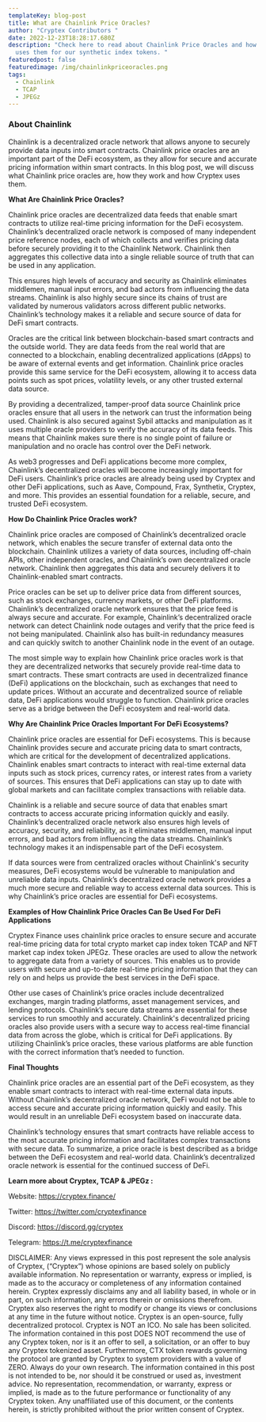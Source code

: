```yaml
---
templateKey: blog-post
title: What are Chainlink Price Oracles?
author: "Cryptex Contributors "
date: 2022-12-23T18:28:17.680Z
description: "Check here to read about Chainlink Price Oracles and how Cryptex
  uses them for our synthetic index tokens. "
featuredpost: false
featuredimage: /img/chainlinkpriceoracles.png
tags:
  - Chainlink
  - TCAP
  - JPEGz
---
```

### About Chainlink

Chainlink is a decentralized oracle network that allows anyone to securely provide data inputs into smart contracts. Chainlink price oracles are an important part of the DeFi ecosystem, as they allow for secure and accurate pricing information within smart contracts. In this blog post, we will discuss what Chainlink price oracles are, how they work and how Cryptex uses them.

**What Are Chainlink Price Oracles?**

Chainlink price oracles are decentralized data feeds that enable smart contracts to utilize real-time pricing information for the DeFi ecosystem. Chainlink’s decentralized oracle network is composed of many independent price reference nodes, each of which collects and verifies pricing data before securely providing it to the Chainlink Network. Chainlink then aggregates this collective data into a single reliable source of truth that can be used in any application.

This ensures high levels of accuracy and security as Chainlink eliminates middlemen, manual input errors, and bad actors from influencing the data streams. Chainlink is also highly secure since its chains of trust are validated by numerous validators across different public networks. Chainlink’s technology makes it a reliable and secure source of data for DeFi smart contracts.

Oracles are the critical link between blockchain-based smart contracts and the outside world. They are data feeds from the real world that are connected to a blockchain, enabling decentralized applications (dApps) to be aware of external events and get information. Chainlink price oracles provide this same service for the DeFi ecosystem, allowing it to access data points such as spot prices, volatility levels, or any other trusted external data source.

By providing a decentralized, tamper-proof data source Chainlink price oracles ensure that all users in the network can trust the information being used. Chainlink is also secured against Sybil attacks and manipulation as it uses multiple oracle providers to verify the accuracy of its data feeds. This means that Chainlink makes sure there is no single point of failure or manipulation and no oracle has control over the DeFi network.

As web3 progresses and DeFi applications become more complex, Chainlink’s decentralized oracles will become increasingly important for DeFi users. Chainlink’s price oracles are already being used by Cryptex and other DeFi applications, such as Aave, Compound, Frax, Synthetix, Cryptex, and more. This provides an essential foundation for a reliable, secure, and trusted DeFi ecosystem.

**How Do Chainlink Price Oracles work?**

Chainlink price oracles are composed of Chainlink’s decentralized oracle network, which enables the secure transfer of external data onto the blockchain. Chainlink utilizes a variety of data sources, including off-chain APIs, other independent oracles, and Chainlink’s own decentralized oracle network. Chainlink then aggregates this data and securely delivers it to Chainlink-enabled smart contracts.

Price oracles can be set up to deliver price data from different sources, such as stock exchanges, currency markets, or other DeFi platforms. Chainlink’s decentralized oracle network ensures that the price feed is always secure and accurate. For example, Chainlink’s decentralized oracle network can detect Chainlink node outages and verify that the price feed is not being manipulated. Chainlink also has built-in redundancy measures and can quickly switch to another Chainlink node in the event of an outage.

The most simple way to explain how Chainlink price oracles work is that they are decentralized networks that securely provide real-time data to smart contracts. These smart contracts are used in decentralized finance (DeFi) applications on the blockchain, such as exchanges that need to update prices. Without an accurate and decentralized source of reliable data, DeFi applications would struggle to function. Chainlink price oracles serve as a bridge between the DeFi ecosystem and real-world data.

**Why Are Chainlink Price Oracles Important For DeFi Ecosystems?**

Chainlink price oracles are essential for DeFi ecosystems. This is because Chainlink provides secure and accurate pricing data to smart contracts, which are critical for the development of decentralized applications. Chainlink enables smart contracts to interact with real-time external data inputs such as stock prices, currency rates, or interest rates from a variety of sources. This ensures that DeFi applications can stay up to date with global markets and can facilitate complex transactions with reliable data.

Chainlink is a reliable and secure source of data that enables smart contracts to access accurate pricing information quickly and easily. Chainlink’s decentralized oracle network also ensures high levels of accuracy, security, and reliability, as it eliminates middlemen, manual input errors, and bad actors from influencing the data streams. Chainlink’s technology makes it an indispensable part of the DeFi ecosystem.

If data sources were from centralized oracles without Chainlink's security measures, DeFi ecosystems would be vulnerable to manipulation and unreliable data inputs. Chainlink’s decentralized oracle network provides a much more secure and reliable way to access external data sources. This is why Chainlink’s price oracles are essential for DeFi ecosystems.

**Examples of How Chainlink Price Oracles Can Be Used For DeFi Applications**

Cryptex Finance uses chainlink price oracles to ensure secure and accurate real-time pricing data for total crypto market cap index token TCAP and NFT market cap index token JPEGz. These oracles are used to allow the network to aggregate data from a variety of sources. This enables us to provide users with secure and up-to-date real-time pricing information that they can rely on and helps us provide the best services in the DeFi space.

Other use cases of Chainlink’s price oracles include decentralized exchanges, margin trading platforms, asset management services, and lending protocols. Chainlink’s secure data streams are essential for these services to run smoothly and accurately. Chainlink's decentralized pricing oracles also provide users with a secure way to access real-time financial data from across the globe, which is critical for DeFi applications. By utilizing Chainlink’s price oracles, these various platforms are able function with the correct information that’s needed to function.

**Final Thoughts**

Chainlink price oracles are an essential part of the DeFi ecosystem, as they enable smart contracts to interact with real-time external data inputs. Without Chainlink’s decentralized oracle network, DeFi would not be able to access secure and accurate pricing information quickly and easily. This would result in an unreliable DeFi ecosystem based on inaccurate data.

Chainlink’s technology ensures that smart contracts have reliable access to the most accurate pricing information and facilitates complex transactions with secure data. To summarize, a price oracle is best described as a bridge between the DeFi ecosystem and real-world data. Chainlink’s decentralized oracle network is essential for the continued success of DeFi.

**Learn more about Cryptex, TCAP & JPEGz :**

Website: <https://cryptex.finance/>

Twitter: <https://twitter.com/cryptexfinance>

Discord: <https://discord.gg/cryptex> 

Telegram: <https://t.me/cryptexfinance>

DISCLAIMER: Any views expressed in this post represent the sole analysis of Cryptex, (“Cryptex”) whose opinions are based solely on publicly available information. No representation or warranty, express or implied, is made as to the accuracy or completeness of any information contained herein. Cryptex expressly disclaims any and all liability based, in whole or in part, on such information, any errors therein or omissions therefrom. Cryptex also reserves the right to modify or change its views or conclusions at any time in the future without notice. Cryptex is an open-source, fully decentralized protocol. Cryptex is NOT an ICO. No sale has been solicited. The information contained in this post DOES NOT recommend the use of any Cryptex token, nor is it an offer to sell, a solicitation, or an offer to buy any Cryptex tokenized asset. Furthermore, CTX token rewards governing the protocol are granted by Cryptex to system providers with a value of ZERO. Always do your own research. The information contained in this post is not intended to be, nor should it be construed or used as, investment advice. No representation, recommendation, or warranty, express or implied, is made as to the future performance or functionality of any Cryptex token. Any unaffiliated use of this document, or the contents herein, is strictly prohibited without the prior written consent of Cryptex.